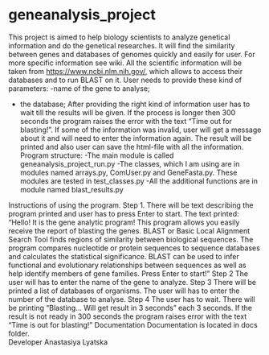 # geneanalysis_project
This project is aimed to help biology scientists to analyze genetical information and do the genetical researches. It will find the similarity between genes and databases of genomes quickly and easily for user. For more specific information see wiki.
All the scientific information will be taken from https://www.ncbi.nlm.nih.gov/, which allows to access their databases and to run BLAST on it.
User needs to provide these kind of parameters:
-name of the gene to analyse;
- the database;
After providing the right kind of information user has to wait till the results will be given. If the process is longer then 300 seconds the program raises the error with the text “Time out for blasting!”.
If some of the information was invalid, user will get a message about it and will need to enter the information again.
The result will be printed and also user can save the html-file with all the information.
Program structure:
-The main module is called geneanalysis_project_run.py
-The classes, which I am using are in modules named arrays.py, ComUser.py and GeneFasta.py. These modules are tested in test_classes.py
-All the additional functions are in module named blast_results.py

Instructions of using the program.
Step 1.
There will be text describing the program printed and user has to press Enter to start.
The text printed:
“Hello! It is the gene analytic program!
This program allows you easily receive the report of blasting the genes.
BLAST or Basic Local Alignment Search Tool finds regions of similarity between biological sequences.
The program compares nucleotide or protein	sequences to sequence databases and calculates the statistical significance.
BLAST can be used to infer functional and evolutionary relationships between sequences
as well as help identify members of gene families.
Press Enter to start!”
Step 2 
The user will has to enter the name of the gene to analyze.
Step 3 
There will be printed a list of databases of organisms. The user will has to enter the number of the database to analyse.
 Step 4 
The user has to wait. There will be printing “Blasting... Will get result in 3 seconds” each 3 seconds. If the result is not ready in 300 seconds the program raises error with the text “Time is out for blasting!”
Documentation
Documentation is located in docs folder.  
Developer
Anastasiya Lyatska

